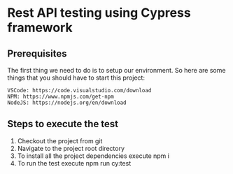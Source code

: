 # Rest API testing using Cypress framework

## Prerequisites

The first thing we need to do is to setup our environment. So here are some things that you should have to start this project:

```
VSCode: https://code.visualstudio.com/download
NPM: https://www.npmjs.com/get-npm
NodeJS: https://nodejs.org/en/download
```

## Steps to execute the test
1. Checkout the project from git
2. Navigate to the project root directory
3. To install all the project dependencies execute npm i
4. To run the test execute npm run cy:test

